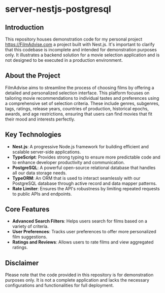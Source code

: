 # server-nestjs-postgresql

## Introduction

This repository houses demonstration code for my personal project https://FilmAdvise.com a project built with Nest.js. It's important to clarify that this codebase is incomplete and intended for demonstration purposes only. It illustrates a backend solution for a movie selection application and is not designed to be executed in a production environment.

## About the Project

FilmAdvise aims to streamline the process of choosing films by offering a detailed and personalized selection interface. This platform focuses on tailoring movie recommendations to individual tastes and preferences using a comprehensive set of selection criteria. These include genres, subgenres, tags, ratings, release years, countries of production, historical epochs, awards, and age restrictions, ensuring that users can find movies that fit their mood and interests perfectly.

## Key Technologies

- **Nest.js**: A progressive Node.js framework for building efficient and scalable server-side applications.
- **TypeScript**: Provides strong typing to ensure more predictable code and to enhance developer productivity and communication.
- **PostgreSQL**: A powerful open-source relational database that handles all our data storage needs.
- **TypeORM**: An ORM that is used to interact seamlessly with our PostgreSQL database through active record and data mapper patterns.
- **Rate Limiter**: Ensures the API's robustness by limiting repeated requests to public APIs and endpoints.

## Core Features

- **Advanced Search Filters**: Helps users search for films based on a variety of criteria.
- **User Preferences**: Tracks user preferences to offer more personalized film suggestions.
- **Ratings and Reviews**: Allows users to rate films and view aggregated ratings.

## Disclaimer

Please note that the code provided in this repository is for demonstration purposes only. It is not a complete application and lacks the necessary configurations and functionalities for full deployment.

